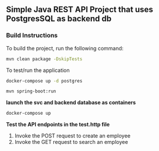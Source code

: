 ## Simple Java REST API Project that uses PostgresSQL as backend db

### Build Instructions

To build the project, run the following command:
```sh
mvn clean package -DskipTests
```

To test/run the application
```sh
docker-compose up -d postgres

mvn spring-boot:run
```

**launch the svc and backend database as containers**
```sh
docker-compose up
```

**Test the API endpoints in the test.http file**
1. Invoke the POST request to create an employee
2. Invoke the GET request to search an employee
